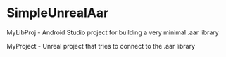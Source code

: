 # SimpleUnrealAar

MyLibProj - Android Studio project for building a very minimal .aar library

MyProject - Unreal project that tries to connect to the .aar library


